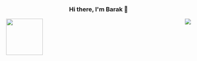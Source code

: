
<h3 align="center">Hi there, I'm Barak 👋</h3>

<a href="https://github.com/anuraghazra/convoychat">
  <img width="100" align="left" src="https://github-readme-stats.vercel.app/api?username=bsharabi&show_icons=true&layout=compact&line_height=20&card_width=30&theme=radical" />

</a>

<!-- ![Barak's GitHub stats](https://github-readme-stats.vercel.app/api?username=bsharabi&show_icons=true&theme=radical)
 -->
<a href="https://github.com/anuraghazra/github-readme-stats">
  <img  align="right" src="https://github-readme-stats.vercel.app/api/top-langs/?username=bsharabi&layout=compact&langs_count=6&exclude_repo=ML_learning&theme=radical" />
</a>

<!-- [![Barak's wakatime stats](https://github-readme-stats.vercel.app/api/wakatime?username=willianrod&theme=radical)](https://github.com/anuraghazra/github-readme-stats)
 -->
<!--
**bsharabi/bsharabi** is a ✨ _special_ ✨ repository because its `README.md` (this file) appears on your GitHub profile.

Here are some ideas to get you started:

- 🔭 I’m currently working on ...
- 🌱 I’m currently learning ...
- 👯 I’m looking to collaborate on ...
- 🤔 I’m looking for help with ...
- 💬 Ask me about ...
- 📫 How to reach me: ...
- 😄 Pronouns: ...
- ⚡ Fun fact: ...
-->
